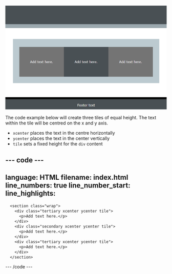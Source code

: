![A screenshot of a webpage with three equal height tiles in the center. Each with centred text.](images/three-tiles.PNG)

The code example below will create three tiles of equal height. The text within the tile will be centred on the x and y axis. 

+ `xcenter` places the text in the centre horizontally
+ `ycenter` places the text in the center vertically
+ `tile` sets a fixed height for the `div` content

--- code ---
---
language: HTML
filename: index.html
line_numbers: true
line_number_start: 
line_highlights: 
---
      <section class="wrap">
        <div class="tertiary xcenter ycenter tile">
          <p>Add text here.</p>
        </div>
        <div class="secondary xcenter ycenter tile">
          <p>Add text here.</p>
        </div>
        <div class="tertiary xcenter ycenter tile">
          <p>Add text here.</p>
        </div>
      </section>
--- /code ---